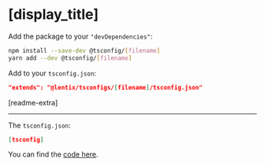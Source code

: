 # [display_title] #

Add the package to your `"devDependencies"`:

```sh
npm install --save-dev @tsconfig/[filename]
yarn add --dev @tsconfig/[filename]
```

Add to your `tsconfig.json`:

```json
"extends": "@lentix/tsconfigs/[filename]/tsconfig.json"
```

[readme-extra]

---

The `tsconfig.json`:

```json
[tsconfig]
```

You can find the [code here](https://github.com/tsconfig/bases/blob/master/bases/[filename].json).
